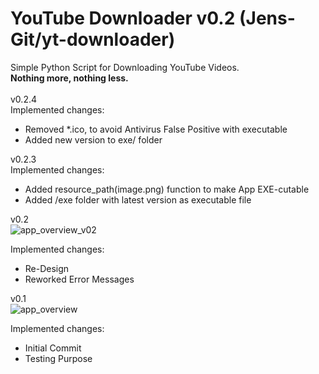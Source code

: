# YouTube Downloader v0.2 (Jens-Git/yt-downloader)
Simple Python Script for Downloading YouTube Videos.<br />
<b>Nothing more, nothing less.</b><br />
<br />
v0.2.4<br />
Implemented changes:
- Removed *.ico, to avoid Antivirus False Positive with executable
- Added new version to exe/ folder

v0.2.3<br />
Implemented changes:
- Added resource_path(image.png) function to make App EXE-cutable
- Added /exe folder with latest version as executable file

v0.2<br />
![app_overview_v02](https://user-images.githubusercontent.com/67972589/120559838-09e65200-c402-11eb-8685-9d2fd8296604.JPG)

Implemented changes:
- Re-Design
- Reworked Error Messages

v0.1<br />
![app_overview](https://user-images.githubusercontent.com/67972589/120402338-42265b80-c342-11eb-9b0e-f91760742e83.JPG)

Implemented changes:
- Initial Commit
- Testing Purpose
